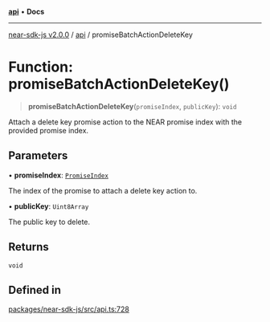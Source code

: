 [**api**](../README.md) • **Docs**

***

[near-sdk-js v2.0.0](../../packages.md) / [api](../README.md) / promiseBatchActionDeleteKey

# Function: promiseBatchActionDeleteKey()

> **promiseBatchActionDeleteKey**(`promiseIndex`, `publicKey`): `void`

Attach a delete key promise action to the NEAR promise index with the provided promise index.

## Parameters

• **promiseIndex**: [`PromiseIndex`](../../utils/type-aliases/PromiseIndex.md)

The index of the promise to attach a delete key action to.

• **publicKey**: `Uint8Array`

The public key to delete.

## Returns

`void`

## Defined in

[packages/near-sdk-js/src/api.ts:728](https://github.com/dim-daskalov/near-sdk-js/blob/53243ead20439b18f13476ccccdb08a3226b9136/packages/near-sdk-js/src/api.ts#L728)
